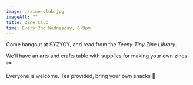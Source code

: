 ```yaml
---
image: ./zine-club.jpg
imageAlt: ""
title: Zine Club
time: Every 2nd Wednesday, 6-9pm
---
```


Come hangout at SYZYGY, and read from the _Teeny-Tiny Zine Library_.

We’ll have an arts and crafts table with supplies for making your own zines✂️

Everyone is welcome. Tea provided, bring your own snacks 🍿
